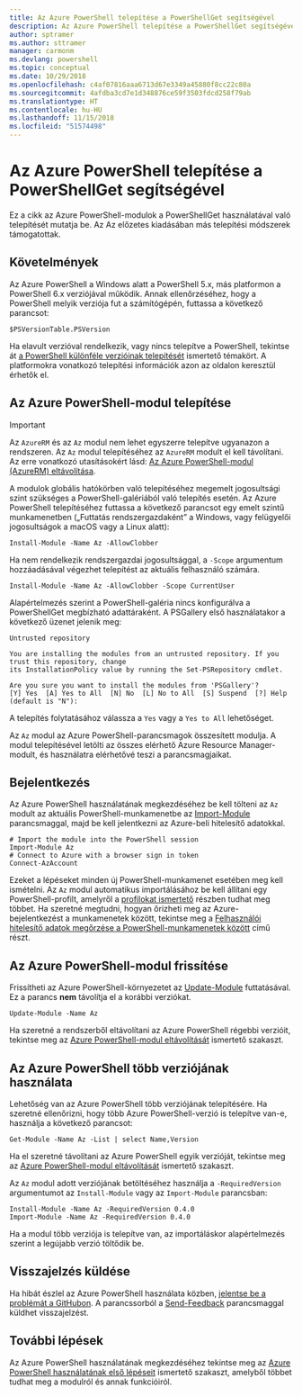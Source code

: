 ```yaml
---
title: Az Azure PowerShell telepítése a PowerShellGet segítségével
description: Az Azure PowerShell telepítése a PowerShellGet segítségével
author: sptramer
ms.author: sttramer
manager: carmonm
ms.devlang: powershell
ms.topic: conceptual
ms.date: 10/29/2018
ms.openlocfilehash: c4af07816aaa6713d67e3349a45880f8cc22c80a
ms.sourcegitcommit: 4afdba3cd7e1d348876ce59f3503fdcd258f79ab
ms.translationtype: HT
ms.contentlocale: hu-HU
ms.lasthandoff: 11/15/2018
ms.locfileid: "51574498"
---
```

# <a name="install-azure-powershell-with-powershellget"></a>Az Azure PowerShell telepítése a PowerShellGet segítségével

Ez a cikk az Azure PowerShell-modulok a PowerShellGet használatával való telepítését mutatja be. Az Az előzetes kiadásában más telepítési módszerek támogatottak. 

## <a name="requirements"></a>Követelmények

Az Azure PowerShell a Windows alatt a PowerShell 5.x, más platformon a PowerShell 6.x verziójával működik. Annak ellenőrzéséhez, hogy a PowerShell melyik verziója fut a számítógépén, futtassa a következő parancsot:

```powershell-interactive
$PSVersionTable.PSVersion
```

Ha elavult verzióval rendelkezik, vagy nincs telepítve a PowerShell, tekintse át [a PowerShell különféle verzióinak telepítését](https://docs.microsoft.com/en-us/powershell/scripting/setup/installing-powershell?view=powershell-6) ismertető témakört. A platformokra vonatkozó telepítési információk azon az oldalon keresztül érhetők el.

## <a name="install-the-azure-powershell-module"></a>Az Azure PowerShell-modul telepítése

> [!IMPORTANT]
>
> Az `AzureRM` és az `Az` modul nem lehet egyszerre telepítve ugyanazon a rendszeren. Az `Az` modul telepítéséhez az `AzureRM` modult el kell távolítani. Az erre vonatkozó utasításokért lásd: [Az Azure PowerShell-modul (AzureRM) eltávolítása](uninstall-azurerm-ps.md).

A modulok globális hatókörben való telepítéséhez megemelt jogosultsági szint szükséges a PowerShell-galériából való telepítés esetén. Az Azure PowerShell telepítéséhez futtassa a következő parancsot egy emelt szintű munkamenetben („Futtatás rendszergazdaként” a Windows, vagy felügyelői jogosultságok a macOS vagy a Linux alatt):

```powershell-interactive
Install-Module -Name Az -AllowClobber
```

Ha nem rendelkezik rendszergazdai jogosultsággal, a `-Scope` argumentum hozzáadásával végezhet telepítést az aktuális felhasználó számára.

```powershell-interactive
Install-Module -Name Az -AllowClobber -Scope CurrentUser
```

Alapértelmezés szerint a PowerShell-galéria nincs konfigurálva a PowerShellGet megbízható adattáraként. A PSGallery első használatakor a következő üzenet jelenik meg:

```output
Untrusted repository

You are installing the modules from an untrusted repository. If you trust this repository, change
its InstallationPolicy value by running the Set-PSRepository cmdlet.

Are you sure you want to install the modules from 'PSGallery'?
[Y] Yes  [A] Yes to All  [N] No  [L] No to All  [S] Suspend  [?] Help (default is "N"):
```

A telepítés folytatásához válassza a `Yes` vagy a `Yes to All` lehetőséget.

Az `Az` modul az Azure PowerShell-parancsmagok összesített modulja. A modul telepítésével letölti az összes elérhető Azure Resource Manager-modult, és használatra elérhetővé teszi a parancsmagjaikat.

## <a name="sign-in"></a>Bejelentkezés

Az Azure PowerShell használatának megkezdéséhez be kell tölteni az `Az` modult az aktuális PowerShell-munkamenetbe az [Import-Module](/powershell/module/Microsoft.PowerShell.Core/Import-Module) parancsmaggal, majd be kell jelentkezni az Azure-beli hitelesítő adatokkal.

```powershell-interactive
# Import the module into the PowerShell session
Import-Module Az
# Connect to Azure with a browser sign in token
Connect-AzAccount
```

Ezeket a lépéseket minden új PowerShell-munkamenet esetében meg kell ismételni. Az `Az` modul automatikus importálásához be kell állítani egy PowerShell-profilt, amelyről a [profilokat ismertető](/powershell/module/microsoft.powershell.core/about/about_profiles) részben tudhat meg többet.
Ha szeretné megtudni, hogyan őrizheti meg az Azure-bejelentkezést a munkamenetek között, tekintse meg a [Felhasználói hitelesítő adatok megőrzése a PowerShell-munkamenetek között](context-persistence.md) című részt.

## <a name="update-the-azure-powershell-module"></a>Az Azure PowerShell-modul frissítése

Frissítheti az Azure PowerShell-környezetet az [Update-Module](/powershell/module/powershellget/update-module) futtatásával. Ez a parancs __nem__ távolítja el a korábbi verziókat.

```powershell-interactive
Update-Module -Name Az
```

Ha szeretné a rendszerből eltávolítani az Azure PowerShell régebbi verzióit, tekintse meg az [Azure PowerShell-modul eltávolítását](uninstall-azurerm-ps.md) ismertető szakaszt.

## <a name="use-multiple-versions-of-azure-powershell"></a>Az Azure PowerShell több verziójának használata

Lehetőség van az Azure PowerShell több verziójának telepítésére. Ha szeretné ellenőrizni, hogy több Azure PowerShell-verzió is telepítve van-e, használja a következő parancsot:

```powershell-interactive
Get-Module -Name Az -List | select Name,Version
```

Ha el szeretné távolítani az Azure PowerShell egyik verzióját, tekintse meg az [Azure PowerShell-modul eltávolítását](uninstall-azurerm-ps.md) ismertető szakaszt.

Az `Az` modul adott verziójának betöltéséhez használja a `-RequiredVersion` argumentumot az `Install-Module` vagy az `Import-Module` parancsban:

```powershell-interactive
Install-Module -Name Az -RequiredVersion 0.4.0
Import-Module -Name Az -RequiredVersion 0.4.0
```

Ha a modul több verziója is telepítve van, az importáláskor alapértelmezés szerint a legújabb verzió töltődik be.

## <a name="provide-feedback"></a>Visszajelzés küldése

Ha hibát észlel az Azure PowerShell használata közben, [jelentse be a problémát a GitHubon](https://github.com/Azure/azure-powershell/issues).
A parancssorból a [Send-Feedback](/powershell/module/az.profile/send-feedback) parancsmaggal küldhet visszajelzést.

## <a name="next-steps"></a>További lépések

Az Azure PowerShell használatának megkezdéséhez tekintse meg az [Azure PowerShell használatának első lépéseit](get-started-azureps.md) ismertető szakaszt, amelyből többet tudhat meg a modulról és annak funkcióiról.